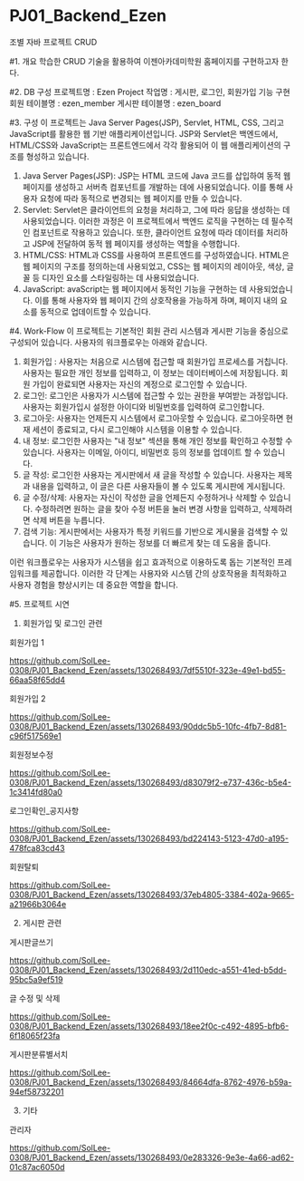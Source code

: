 # PJ01_Backend_Ezen

조별 자바 프로젝트 CRUD



#1. 개요
학습한  CRUD 기술을 활용하여 이젠아카데미학원 홈페이지를 구현하고자 한다.





#2. DB 구성
프로젝트명 : Ezen Project 
작업명 : 게시판, 로그인, 회원가입 기능 구현
회원 테이블명 : ezen_member
게시판 테이블명 : ezen_board





#3. 구성
이 프로젝트는  Java Server Pages(JSP), Servlet, HTML, CSS, 그리고 JavaScript를 활용한 웹 기반 애플리케이션입니다. JSP와 Servlet은 백엔드에서, HTML/CSS와 JavaScript는 프론트엔드에서 각각 활용되어 이 웹 애플리케이션의 구조를 형성하고 있습니다.

1)   Java Server Pages(JSP): JSP는 HTML 코드에 Java 코드를 삽입하여 동적 웹 페이지를 생성하고 서버측 컴포넌트를 개발하는 데에 사용되었습니다. 이를 통해 사용자 요청에 따라 동적으로 변경되는 웹 페이지를 만들 수 있습니다.
2)   Servlet: Servlet은 클라이언트의 요청을 처리하고, 그에 따라 응답을 생성하는 데 사용되었습니다. 이러한 과정은 이 프로젝트에서 백엔드 로직을 구현하는 데 필수적인 컴포넌트로 작용하고 있습니다. 또한, 클라이언트 요청에 따라 데이터를 처리하고 JSP에 전달하여 동적 웹 페이지를 생성하는 역할을 수행합니다.
3)   HTML/CSS: HTML과 CSS를 사용하여 프론트엔드를 구성하였습니다. HTML은 웹 페이지의 구조를 정의하는데 사용되었고, CSS는 웹 페이지의 레이아웃, 색상, 글꼴 등 디자인 요소를 스타일링하는 데 사용되었습니다.
4)   JavaScript: avaScript는 웹 페이지에서 동적인 기능을 구현하는 데 사용되었습니다. 이를 통해 사용자와 웹 페이지 간의 상호작용을 가능하게 하며, 페이지 내의 요소를 동적으로 업데이트할 수 있습니다.





#4. Work-Flow
이 프로젝트는 기본적인 회원 관리 시스템과 게시판 기능을 중심으로 구성되어 있습니다. 사용자의 워크플로우는 아래와 같습니다.

1)   회원가입 :  사용자는 처음으로 시스템에 접근할 때 회원가입 프로세스를 거칩니다. 사용자는 필요한 개인 정보를 입력하고, 이 정보는 데이터베이스에 저장됩니다. 회원 가입이 완료되면 사용자는 자신의 계정으로 로그인할 수 있습니다.
2)   로그인:  로그인은 사용자가 시스템에 접근할 수 있는 권한을 부여받는 과정입니다. 사용자는 회원가입시 설정한 아이디와 비밀번호를 입력하여 로그인합니다.
3)   로그아웃:  사용자는 언제든지 시스템에서 로그아웃할 수 있습니다. 로그아웃하면 현재 세션이 종료되고, 다시 로그인해야 시스템을 이용할 수 있습니다.
4)   내 정보:  로그인한 사용자는 "내 정보" 섹션을 통해 개인 정보를 확인하고 수정할 수 있습니다. 사용자는 이메일, 아이디, 비밀번호 등의 정보를 업데이트 할 수 있습니다.
5)   글 작성:  로그인한 사용자는 게시판에서 새 글을 작성할 수 있습니다. 사용자는 제목과 내용을 입력하고, 이 글은 다른 사용자들이 볼 수 있도록 게시판에 게시됩니다.
6)   글 수정/삭제:  사용자는 자신이 작성한 글을 언제든지 수정하거나 삭제할 수 있습니다. 수정하려면 원하는 글을 찾아 수정 버튼을 눌러 변경 사항을 입력하고, 삭제하려면 삭제 버튼을 누릅니다.
7)   검색 기능: 게시판에서는 사용자가 특정 키워드를 기반으로 게시물을 검색할 수 있습니다. 이 기능은 사용자가 원하는 정보를 더 빠르게 찾는 데 도움을 줍니다.

이런 워크플로우는 사용자가 시스템을 쉽고 효과적으로 이용하도록 돕는 기본적인 프레임워크를 제공합니다. 이러한 각 단계는 사용자와 시스템 간의 상호작용을 최적화하고 사용자 경험을 향상시키는 데 중요한 역할을 합니다.





#5. 프로젝트 시연
1. 회원가입 및 로그인 관련

회원가입 1

https://github.com/SolLee-0308/PJ01_Backend_Ezen/assets/130268493/7df5510f-323e-49e1-bd55-66aa58f65dd4




회원가입 2

https://github.com/SolLee-0308/PJ01_Backend_Ezen/assets/130268493/90ddc5b5-10fc-4fb7-8d81-c96f517569e1





회원정보수정

https://github.com/SolLee-0308/PJ01_Backend_Ezen/assets/130268493/d83079f2-e737-436c-b5e4-1c3414fd80a0








로그인확인_공지사항

https://github.com/SolLee-0308/PJ01_Backend_Ezen/assets/130268493/bd224143-5123-47d0-a195-478fca83cd43






회원탈퇴

https://github.com/SolLee-0308/PJ01_Backend_Ezen/assets/130268493/37eb4805-3384-402a-9665-a21966b3064e











2. 게시판 관련

게시판글쓰기

https://github.com/SolLee-0308/PJ01_Backend_Ezen/assets/130268493/2d110edc-a551-41ed-b5dd-95bc5a9ef519





글 수정 및 삭제

https://github.com/SolLee-0308/PJ01_Backend_Ezen/assets/130268493/18ee2f0c-c492-4895-bfb6-6f18065f23fa





게시판분류별서치

https://github.com/SolLee-0308/PJ01_Backend_Ezen/assets/130268493/84664dfa-8762-4976-b59a-94ef58732201








3. 기타

관리자

https://github.com/SolLee-0308/PJ01_Backend_Ezen/assets/130268493/0e283326-9e3e-4a66-ad62-01c87ac6050d








